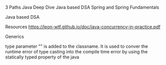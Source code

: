 3 Paths
	Java Deep Dive
	Java based DSA
	Spring and Spring Fundamentals

Java based DSA

Resources
	https://leon-wtf.github.io/doc/java-concurrency-in-practice.pdf

Generics

type parameter "<T>" is added to the classname. It is used to conver the runtime error of type casting into the compile time error by using the statically typed property of the java